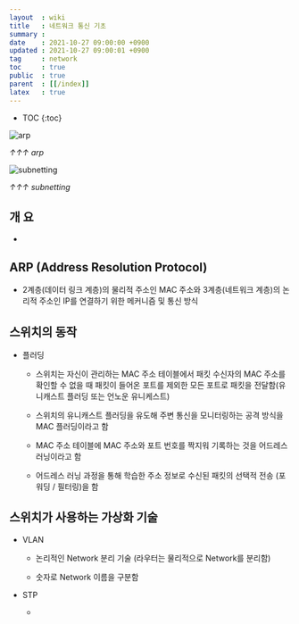 ```yaml
---
layout  : wiki
title   : 네트워크 통신 기초
summary : 
date    : 2021-10-27 09:00:00 +0900
updated : 2021-10-27 09:00:01 +0900
tag     : network
toc     : true
public  : true
parent  : [[/index]]
latex   : true
---
```

* TOC
{:toc}

![arp](https://user-images.githubusercontent.com/65143458/139087786-f8baec36-bda6-49df-9bfb-54527aafe2e4.png)

_↑↑↑ arp_

![subnetting](https://user-images.githubusercontent.com/65143458/139087302-2abe52f0-2356-4503-a939-03daa91cb990.png)

_↑↑↑ subnetting_


## 개 요

* 

## ARP (Address Resolution Protocol)

* 2계층(데이터 링크 계층)의 물리적 주소인 MAC 주소와 3계층(네트워크 계층)의 논리적 주소인 IP를 연결하기 위한 메커니즘 및 통신 방식

    
## 스위치의 동작


* 플러딩

    * 스위치는 자신이 관리하는 MAC 주소 테이블에서 패킷 수신자의 MAC 주소를 확인할 수 없을 때 패킷이 들어온 포트를 제외한 모든 포트로 패킷을 전달함(유니캐스트 플러딩 또는 언노운 유니케스트)

    * 스위치의 유니캐스트 플러딩을 유도해 주변 통신을 모니터링하는 공격 방식을 MAC 플러딩이라고 함

    * MAC 주소 테이블에 MAC 주소와 포트 번호를 짝지워 기록하는 것을 어드레스 러닝이라고 함

    * 어드레스 러닝 과정을 통해 학습한 주소 정보로 수신된 패킷의 선택적 전송 (포워딩 / 필터링)을 함


## 스위치가 사용하는 가상화 기술

* VLAN

    * 논리적인 Network 분리 기술 (라우터는 물리적으로 Network를 분리함)

    * 숫자로 Network 이름을 구분함

* STP

    * 



